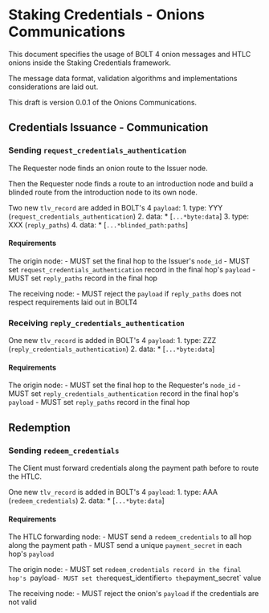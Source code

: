 # Staking Credentials - Onions Communications

This document specifies the usage of BOLT 4 onion messages and HTLC onions inside the Staking Credentials framework.

The message data format, validation algorithms and implementations considerations are laid out.

This draft is version 0.0.1 of the Onions Communications.

## Credentials Issuance - Communication

### Sending `request_credentials_authentication`

The Requester node finds an onion route to the Issuer node.

Then the Requester node finds a route to an introduction node and build a blinded route from the introduction node to its own node.

Two new `tlv_record` are added in BOLT's 4 `payload`:
    1. type: YYY (`request_credentials_authentication`)
    2. data:
	* [`...*byte:data`]
    3. type: XXX (`reply_paths`)
    4. data:
	* [`...*blinded_path:paths`]

#### Requirements

The origin node:
	- MUST set the final hop to the Issuer's `node_id`
	- MUST set `request_credentials_authentication` record in the final hop's `payload`
	- MUST set `reply_paths` record in the final hop

The receiving node:
	- MUST reject the `payload` if `reply_paths` does not respect requirements laid out in BOLT4

### Receiving `reply_credentials_authentication`

One new `tlv_record` is added in BOLT's 4 `payload`:
    1. type: ZZZ (`reply_credentials_authentication`)
    2. data:
	* [`...*byte:data`]

#### Requirements

The origin node:
	- MUST set the final hop to the Requester's `node_id`
	- MUST set `reply_credentials_authentication` record in the final hop's `payload`
	- MUST set `reply_paths` record in the final hop

## Redemption

### Sending `redeem_credentials`

The Client must forward credentials along the payment path before to route the HTLC.

One new `tlv_record` is added in BOLT's 4 `payload`:
    1. type: AAA (`redeem_credentials`)
    2. data:
	* [`...*byte:data`]

#### Requirements

The HTLC forwarding node:
	- MUST send a `redeem_credentials` to all hop along the payment path
	- MUST send a unique `payment_secret` in each hop's `payload`

The origin node:
	- MUST set `redeem_credentials record in the final hop's `payload`
	- MUST set the `request_identifier` to the `payment_secret` value

The receiving node:
	- MUST reject the onion's `payload` if the credentials are not valid
